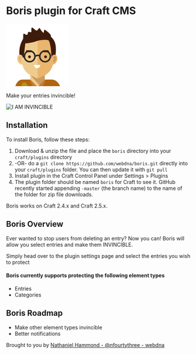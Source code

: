 # Boris plugin for Craft CMS

![Boris](/resources/icon.png)

Make your entries invincible!

![I AM INVINCIBLE](http://x.n43.me/1M300b0w2u1t/boris.gif)

## Installation

To install Boris, follow these steps:

1. Download & unzip the file and place the `boris` directory into your `craft/plugins` directory
1.  -OR- do a `git clone https://github.com/webdna/boris.git` directly into your `craft/plugins` folder.  You can then update it with `git pull`
1. Install plugin in the Craft Control Panel under Settings > Plugins
1. The plugin folder should be named `boris` for Craft to see it.  GitHub recently started appending `-master` (the branch name) to the name of the folder for zip file downloads.

Boris works on Craft 2.4.x and Craft 2.5.x.

## Boris Overview

Ever wanted to stop users from deleting an entry? Now you can! Boris will allow you select entries and make them INVINCIBLE.

Simply head over to the plugin settings page and select the entries you wish to protect

#### Boris currently supports protecting the following element types

- Entries
- Categories

## Boris Roadmap

- Make other element types invincible
- Better notifications

Brought to you by [Nathaniel Hammond - @nfourtythree - webdna](https://webdna.co.uk)
